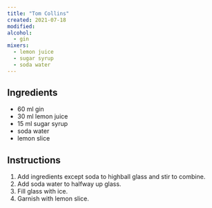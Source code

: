```yaml
---
title: "Tom Collins"
created: 2021-07-18
modified:
alcohol:
  - gin
mixers:
  - lemon juice
  - sugar syrup
  - soda water
---
```



## Ingredients

- 60 ml gin
- 30 ml lemon juice
- 15 ml sugar syrup
- soda water
- lemon slice

## Instructions

1. Add ingredients except soda to highball glass and stir to combine.
2. Add soda water to halfway up glass.
3. Fill glass with ice.
4. Garnish with lemon slice.

